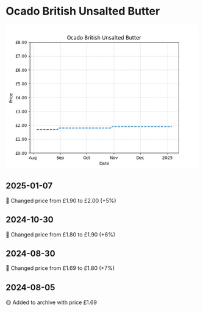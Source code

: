 # Ocado British Unsalted Butter
![](charts/product-556966011.png)
## 2025-01-07
🔴 Changed price from £1.90 to £2.00 (+5%)
## 2024-10-30
🔴 Changed price from £1.80 to £1.90 (+6%)
## 2024-08-30
🔴 Changed price from £1.69 to £1.80 (+7%)
## 2024-08-05
🟡 Added to archive with price £1.69